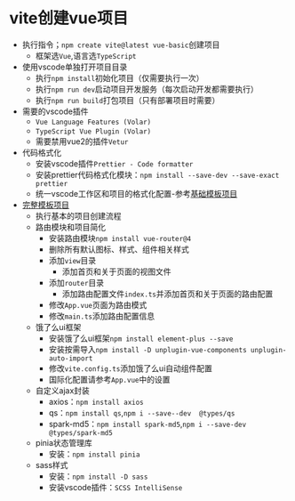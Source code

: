 # vite创建vue项目

- 执行指令；`npm create vite@latest vue-basic`创建项目
  - 框架选`Vue`,语言选`TypeScript`
- 使用vscode单独打开项目目录
  - 执行`npm install`初始化项目（仅需要执行一次）
  - 执行`npm run dev`启动项目开发服务（每次启动开发都需要执行）
  - 执行`npm run build`打包项目（只有部署项目时需要）
- 需要的vscode插件
  - `Vue Language Features (Volar)`
  - `TypeScript Vue Plugin (Volar)`
  - 需要禁用vue2的插件`Vetur`
- 代码格式化
  - 安装vscode插件`Prettier - Code formatter`
  - 安装prettier代码格式化模块：`npm install --save-dev --save-exact prettier`
  - 统一vscode工作区和项目的格式化配置-参考[基础模板项目](/vue-basic/)
- [完整模板项目](/vue-template/)
  - 执行基本的项目创建流程
  - 路由模块和项目简化
    - 安装路由模块`npm install vue-router@4`
    - 删除所有默认图标、样式、组件相关样式
    - 添加`view`目录
      - 添加首页和关于页面的视图文件
    - 添加`router`目录
      - 添加路由配置文件`index.ts`并添加首页和关于页面的路由配置
    - 修改`App.vue`页面为路由模式
    - 修改`main.ts`添加路由配置信息
  - 饿了么ui框架
    - 安装饿了么ui框架`npm install element-plus --save`
    - 安装按需导入`npm install -D unplugin-vue-components unplugin-auto-import`
    - 修改`vite.config.ts`添加饿了么ui自动组件配置
    - 国际化配置请参考`App.vue`中的设置
  - 自定义ajax封装
    - axios：`npm install axios`
    - qs：`npm install qs`,`npm i --save--dev  @types/qs`
    - spark-md5：`npm install spark-md5`,`npm i --save-dev @types/spark-md5`
  - pinia状态管理库
    - 安装：`npm install pinia`
  - sass样式
    - 安装：`npm install -D sass`
    - 安装vscode插件：`SCSS IntelliSense`
